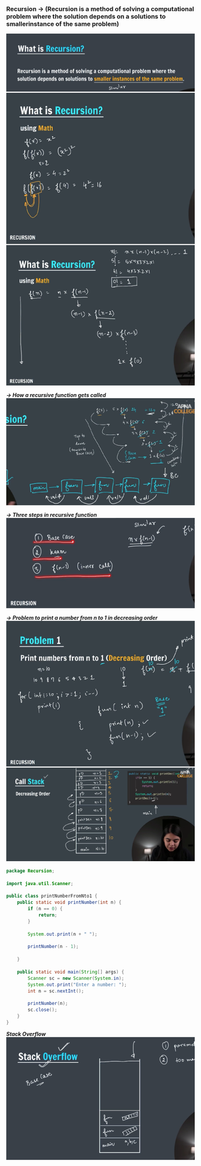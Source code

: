 ### Recursion -> (Recursion is a method of solving a computational problem where the solution depends on a solutions to smallerinstance of the same problem)

![Recursion](image.png)
![Recursion](image1.png)
![Recusion](image2.png)

**_-> How a recursive function gets called_**
![call of function](image3.png)

**_-> Three steps in recursive function_**
![three steps](image4.png)

**_-> Problem to print a number from n to 1 in decreasing order_**
![print num](image5.png)
![print num](image6.png)

```java
package Recursion;

import java.util.Scanner;

public class printNumberFromNto1 {
    public static void printNumber(int n) {
        if (n == 0) {
            return;
        }

        System.out.print(n + " ");

        printNumber(n - 1);

    }

    public static void main(String[] args) {
        Scanner sc = new Scanner(System.in);
        System.out.print("Enter a number: ");
        int n = sc.nextInt();

        printNumber(n);
        sc.close();
    }
}
```

**_Stack Overflow_**
![overflow](image7.png)
